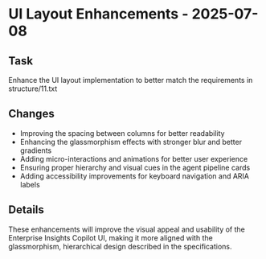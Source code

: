 # UI Layout Enhancements - 2025-07-08

## Task
Enhance the UI layout implementation to better match the requirements in structure/11.txt

## Changes
- Improving the spacing between columns for better readability
- Enhancing the glassmorphism effects with stronger blur and better gradients
- Adding micro-interactions and animations for better user experience
- Ensuring proper hierarchy and visual cues in the agent pipeline cards
- Adding accessibility improvements for keyboard navigation and ARIA labels

## Details
These enhancements will improve the visual appeal and usability of the Enterprise Insights Copilot UI, making it more aligned with the glassmorphism, hierarchical design described in the specifications.
